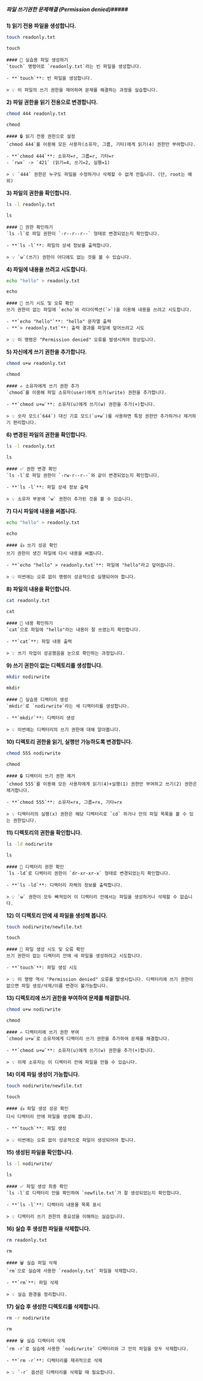 ##### 파일 쓰기권한 문제해결 (Permission denied)#####

**1) 읽기 전용 파일을 생성합니다.**
```bash
touch readonly.txt
```
```tech
touch
```

```desc
#### 📄 실습용 파일 생성하기
`touch` 명령어로 `readonly.txt`라는 빈 파일을 생성합니다.

- **`touch`**: 빈 파일을 생성합니다.

> 💡 이 파일의 쓰기 권한을 제어하며 문제를 해결하는 과정을 실습합니다.
```

**2) 파일 권한을 읽기 전용으로 변경합니다.**
```bash
chmod 444 readonly.txt
```
```tech
chmod
```

```desc
#### 🔒 읽기 전용 권한으로 설정
`chmod 444`를 이용해 모든 사용자(소유자, 그룹, 기타)에게 읽기(4) 권한만 부여합니다.

- **`chmod 444`**: 소유자=r, 그룹=r, 기타=r
- `rwx` -> `421` (읽기=4, 쓰기=2, 실행=1)

> 💡 `444` 권한은 누구도 파일을 수정하거나 삭제할 수 없게 만듭니다. (단, root는 예외)
```

**3) 파일의 권한을 확인합니다.**
```bash
ls -l readonly.txt
```
```tech
ls
```

```desc
#### 👀 권한 확인하기
`ls -l`로 파일 권한이 `-r--r--r--` 형태로 변경되었는지 확인합니다.

- **`ls -l`**: 파일의 상세 정보를 출력합니다.

> 💡 `w`(쓰기) 권한이 어디에도 없는 것을 볼 수 있습니다.
```

**4) 파일에 내용을 쓰려고 시도합니다.**
```bash
echo "hello" > readonly.txt
```
```tech
echo
```

```desc
#### 🚫 쓰기 시도 및 오류 확인
쓰기 권한이 없는 파일에 `echo`와 리다이렉션(`>`)을 이용해 내용을 쓰려고 시도합니다.

- **`echo "hello"`**: "hello" 문자열 출력
- **`> readonly.txt`**: 출력 결과를 파일에 덮어쓰려고 시도

> 💡 이 명령은 "Permission denied" 오류를 발생시켜야 정상입니다.
```

**5) 자신에게 쓰기 권한을 추가합니다.**
```bash
chmod u+w readonly.txt
```
```tech
chmod
```

```desc
#### ✍️ 소유자에게 쓰기 권한 추가
`chmod`를 이용해 파일 소유자(user)에게 쓰기(write) 권한을 추가합니다.

- **`chmod u+w`**: 소유자(u)에게 쓰기(w) 권한을 추가(+)합니다.

> 💡 숫자 모드(`644`) 대신 기호 모드(`u+w`)를 사용하면 특정 권한만 추가하거나 제거하기 편리합니다.
```

**6) 변경된 파일의 권한을 확인합니다.**
```bash
ls -l readonly.txt
```
```tech
ls
```

```desc
#### ✅ 권한 변경 확인
`ls -l`로 파일 권한이 `-rw-r--r--`와 같이 변경되었는지 확인합니다.

- **`ls -l`**: 파일 상세 정보 출력

> 💡 소유자 부분에 `w` 권한이 추가된 것을 볼 수 있습니다.
```

**7) 다시 파일에 내용을 써봅니다.**
```bash
echo "hello" > readonly.txt
```
```tech
echo
```

```desc
#### 👍 쓰기 성공 확인
쓰기 권한이 생긴 파일에 다시 내용을 써봅니다.

- **`echo "hello" > readonly.txt`**: 파일에 "hello"라고 덮어씁니다.

> 💡 이번에는 오류 없이 명령이 성공적으로 실행되어야 합니다.
```

**8) 파일의 내용을 확인합니다.**
```bash
cat readonly.txt
```
```tech
cat
```

```desc
#### 📖 내용 확인하기
`cat`으로 파일에 "hello"라는 내용이 잘 쓰였는지 확인합니다.

- **`cat`**: 파일 내용 출력

> 💡 쓰기 작업이 성공했음을 눈으로 확인하는 과정입니다.
```

**9) 쓰기 권한이 없는 디렉토리를 생성합니다.**
```bash
mkdir nodirwrite
```
```tech
mkdir
```

```desc
#### 📁 실습용 디렉터리 생성
`mkdir`로 `nodirwrite`라는 새 디렉터리를 생성합니다.

- **`mkdir`**: 디렉터리 생성

> 💡 이번에는 디렉터리의 쓰기 권한에 대해 알아봅니다.
```

**10) 디렉토리 권한을 읽기, 실행만 가능하도록 변경합니다.**
```bash
chmod 555 nodirwrite
```
```tech
chmod
```

```desc
#### 🔒 디렉터리 쓰기 권한 제거
`chmod 555`를 이용해 모든 사용자에게 읽기(4)+실행(1) 권한만 부여하고 쓰기(2) 권한은 제거합니다.

- **`chmod 555`**: 소유자=rx, 그룹=rx, 기타=rx

> 💡 디렉터리의 실행(x) 권한은 해당 디렉터리로 `cd` 하거나 안의 파일 목록을 볼 수 있는 권한입니다.
```

**11) 디렉토리의 권한을 확인합니다.**
```bash
ls -ld nodirwrite
```
```tech
ls
```

```desc
#### 👀 디렉터리 권한 확인
`ls -ld`로 디렉터리 권한이 `dr-xr-xr-x` 형태로 변경되었는지 확인합니다.

- **`ls -ld`**: 디렉터리 자체의 정보를 출력합니다.

> 💡 `w` 권한이 모두 빠져있어 이 디렉터리 안에서는 파일을 생성하거나 삭제할 수 없습니다.
```

**12) 이 디렉토리 안에 새 파일을 생성해 봅니다.**
```bash
touch nodirwrite/newfile.txt
```
```tech
touch
```

```desc
#### 🚫 파일 생성 시도 및 오류 확인
쓰기 권한이 없는 디렉터리 안에 새 파일을 생성하려고 시도합니다.

- **`touch`**: 파일 생성 시도

> 💡 이 명령 역시 "Permission denied" 오류를 발생시킵니다. 디렉터리에 쓰기 권한이 없으면 파일 생성/삭제/이름 변경이 불가능합니다.
```

**13) 디렉토리에 쓰기 권한을 부여하여 문제를 해결합니다.**
```bash
chmod u+w nodirwrite
```
```tech
chmod
```

```desc
#### ✍️ 디렉터리에 쓰기 권한 부여
`chmod u+w`로 소유자에게 디렉터리 쓰기 권한을 추가하여 문제를 해결합니다.

- **`chmod u+w`**: 소유자(u)에게 쓰기(w) 권한을 추가(+)합니다.

> 💡 이제 소유자는 이 디렉터리 안에 파일을 만들 수 있습니다.
```

**14) 이제 파일 생성이 가능합니다.**
```bash
touch nodirwrite/newfile.txt
```
```tech
touch
```

```desc
#### 👍 파일 생성 성공 확인
다시 디렉터리 안에 파일을 생성해 봅니다.

- **`touch`**: 파일 생성

> 💡 이번에는 오류 없이 성공적으로 파일이 생성되어야 합니다.
```

**15) 생성된 파일을 확인합니다.**
```bash
ls -l nodirwrite/
```
```tech
ls
```

```desc
#### ✅ 파일 생성 최종 확인
`ls -l`로 디렉터리 안을 확인하여 `newfile.txt`가 잘 생성되었는지 확인합니다.

- **`ls -l`**: 디렉터리 내용물 목록 표시

> 💡 디렉터리 쓰기 권한의 중요성을 이해하는 실습입니다.
```

**16) 실습 후 생성한 파일을 삭제합니다.**
```bash
rm readonly.txt
```
```tech
rm
```

```desc
#### 🗑️ 실습 파일 삭제
`rm`으로 실습에 사용한 `readonly.txt` 파일을 삭제합니다.

- **`rm`**: 파일 삭제

> 💡 실습 환경을 정리합니다.
```

**17) 실습 후 생성한 디렉토리를 삭제합니다.**
```bash
rm -r nodirwrite
```
```tech
rm
```

```desc
#### 🗑️ 실습 디렉터리 삭제
`rm -r`로 실습에 사용한 `nodirwrite` 디렉터리와 그 안의 파일을 모두 삭제합니다.

- **`rm -r`**: 디렉터리를 재귀적으로 삭제

> 💡 `-r` 옵션은 디렉터리를 삭제할 때 필요합니다.
```
